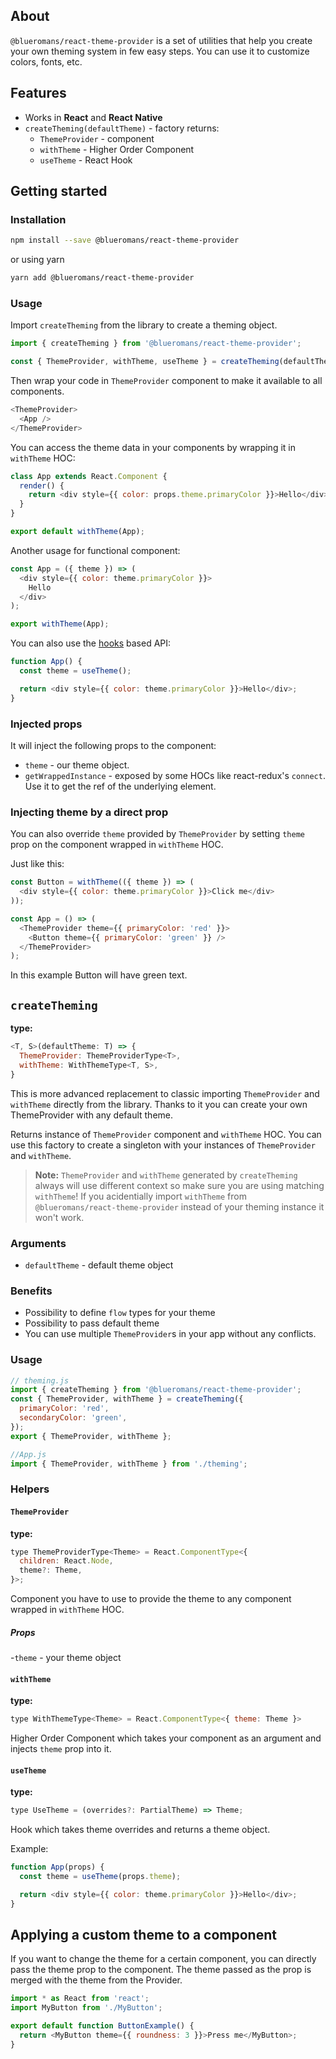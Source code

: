 ## About

`@blueromans/react-theme-provider` is a set of utilities that help you create your own theming system in few easy steps.
You can use it to customize colors, fonts, etc.

## Features

- Works in **React** and **React Native**
- `createTheming(defaultTheme)` - factory returns:
  - `ThemeProvider` - component
  - `withTheme` - Higher Order Component
  - `useTheme` - React Hook

## Getting started

### Installation

```sh
npm install --save @blueromans/react-theme-provider
```

or using yarn

```sh
yarn add @blueromans/react-theme-provider
```

### Usage

Import `createTheming` from the library to create a theming object.

```js
import { createTheming } from '@blueromans/react-theme-provider';

const { ThemeProvider, withTheme, useTheme } = createTheming(defaultTheme);
```

Then wrap your code in `ThemeProvider` component to make it available to all components.

```js
<ThemeProvider>
  <App />
</ThemeProvider>
```

You can access the theme data in your components by wrapping it in `withTheme` HOC:

```js
class App extends React.Component {
  render() {
    return <div style={{ color: props.theme.primaryColor }}>Hello</div>;
  }
}

export default withTheme(App);
```

Another usage for functional component:

```js
const App = ({ theme }) => (
  <div style={{ color: theme.primaryColor }}>
    Hello
  </div>
);

export withTheme(App);
```

You can also use the [hooks](https://reactjs.org/docs/hooks-intro.html) based API:

```js
function App() {
  const theme = useTheme();

  return <div style={{ color: theme.primaryColor }}>Hello</div>;
}
```

### Injected props

It will inject the following props to the component:

- `theme` - our theme object.
- `getWrappedInstance` - exposed by some HOCs like react-redux's `connect`.
  Use it to get the ref of the underlying element.

### Injecting theme by a direct prop

You can also override `theme` provided by `ThemeProvider` by setting `theme` prop on the component wrapped in `withTheme` HOC.

Just like this:

```js
const Button = withTheme(({ theme }) => (
  <div style={{ color: theme.primaryColor }}>Click me</div>
));

const App = () => (
  <ThemeProvider theme={{ primaryColor: 'red' }}>
    <Button theme={{ primaryColor: 'green' }} />
  </ThemeProvider>
);
```

In this example Button will have green text.

## `createTheming`

**type:**

```js
<T, S>(defaultTheme: T) => {
  ThemeProvider: ThemeProviderType<T>,
  withTheme: WithThemeType<T, S>,
}
```

This is more advanced replacement to classic importing `ThemeProvider` and `withTheme` directly from the library.
Thanks to it you can create your own ThemeProvider with any default theme.

Returns instance of `ThemeProvider` component and `withTheme` HOC.
You can use this factory to create a singleton with your instances of `ThemeProvider` and `withTheme`.

> **Note:** `ThemeProvider` and `withTheme` generated by `createTheming` always will use different context so make sure you are using matching `withTheme`!
> If you acidentially import `withTheme` from `@blueromans/react-theme-provider` instead of your theming instance it won't work.

### Arguments

- `defaultTheme` - default theme object

### Benefits

- Possibility to define `flow` types for your theme
- Possibility to pass default theme
- You can use multiple `ThemeProvider`s in your app without any conflicts.

### Usage

```js
// theming.js
import { createTheming } from '@blueromans/react-theme-provider';
const { ThemeProvider, withTheme } = createTheming({
  primaryColor: 'red',
  secondaryColor: 'green',
});
export { ThemeProvider, withTheme };

//App.js
import { ThemeProvider, withTheme } from './theming';
```

### Helpers

#### `ThemeProvider`

**type:**

```js
type ThemeProviderType<Theme> = React.ComponentType<{
  children: React.Node,
  theme?: Theme,
}>;
```

Component you have to use to provide the theme to any component wrapped in `withTheme` HOC.

##### Props

-`theme` - your theme object

#### `withTheme`

**type:**

```js
type WithThemeType<Theme> = React.ComponentType<{ theme: Theme }>
```

Higher Order Component which takes your component as an argument and injects `theme` prop into it.

#### `useTheme`

**type:**

```js
type UseTheme = (overrides?: PartialTheme) => Theme;
```

Hook which takes theme overrides and returns a theme object.

Example:

```js
function App(props) {
  const theme = useTheme(props.theme);

  return <div style={{ color: theme.primaryColor }}>Hello</div>;
}
```

## Applying a custom theme to a component

If you want to change the theme for a certain component, you can directly pass the theme prop to the component. The theme passed as the prop is merged with the theme from the Provider.

```js
import * as React from 'react';
import MyButton from './MyButton';

export default function ButtonExample() {
  return <MyButton theme={{ roundness: 3 }}>Press me</MyButton>;
}
```
